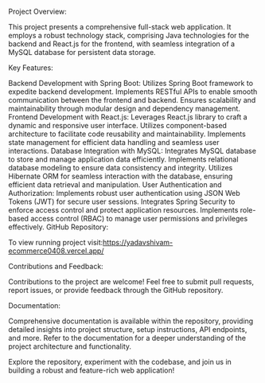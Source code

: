 Project Overview:

This project presents a comprehensive full-stack web application. It employs a robust technology stack, comprising Java technologies for the backend and React.js for the frontend, with seamless integration of a MySQL database for persistent data storage.

Key Features:

Backend Development with Spring Boot:
Utilizes Spring Boot framework to expedite backend development.
Implements RESTful APIs to enable smooth communication between the frontend and backend.
Ensures scalability and maintainability through modular design and dependency management.
Frontend Development with React.js:
Leverages React.js library to craft a dynamic and responsive user interface.
Utilizes component-based architecture to facilitate code reusability and maintainability.
Implements state management for efficient data handling and seamless user interactions.
Database Integration with MySQL:
Integrates MySQL database to store and manage application data efficiently.
Implements relational database modeling to ensure data consistency and integrity.
Utilizes Hibernate ORM for seamless interaction with the database, ensuring efficient data retrieval and manipulation.
User Authentication and Authorization:
Implements robust user authentication using JSON Web Tokens (JWT) for secure user sessions.
Integrates Spring Security to enforce access control and protect application resources.
Implements role-based access control (RBAC) to manage user permissions and privileges effectively.
GitHub Repository:

To view running project visit:https://yadavshivam-ecommerce0408.vercel.app/

Contributions and Feedback:

Contributions to the project are welcome! Feel free to submit pull requests, report issues, or provide feedback through the GitHub repository.

Documentation:

Comprehensive documentation is available within the repository, providing detailed insights into project structure, setup instructions, API endpoints, and more. Refer to the documentation for a deeper understanding of the project architecture and functionality.

Explore the repository, experiment with the codebase, and join us in building a robust and feature-rich web application!
